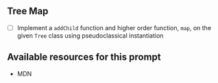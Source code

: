 ## Tree Map

- [ ] Implement a `addChild` function and higher order function, `map`, on the given `Tree` class using pseudoclassical instantiation

## Available resources for this prompt
* MDN
